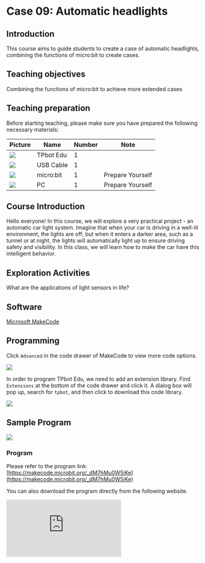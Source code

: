 ﻿---
sidebar_position: 9
sidebar_label: Automatic headlight
---

# Case 09: Automatic headlights

## Introduction

This course aims to guide students to create a case of automatic headlights, combining the functions of micro:bit to create cases.

## Teaching objectives

Combining the functions of micro:bit to achieve more extended cases

## Teaching preparation

Before starting teaching, please make sure you have prepared the following necessary materials:

| Picture | Name | Number | Note |
|---|---|---|---|
| ![](https://wiki-media-ef.oss-cn-hongkong.aliyuncs.com/docs/microbit/microbit-smart-car/microbit-tpbot-edu/TPBot_tianpeng_edu.png)| TPbot Edu | 1 |   |
| ![](https://wiki-media-ef.oss-cn-hongkong.aliyuncs.com/docs/microbit/interesting-case/cutebot-fun-football-game-kit/cases-libraries/images/USB-data-cable.png) | USB Cable | 1 |   |
| ![](https://wiki-media-ef.oss-cn-hongkong.aliyuncs.com/docs/microbit/interesting-case/cutebot-fun-football-game-kit/cases-libraries/images/microbit.png) | micro:bit | 1 | Prepare Yourself |
| ![](https://wiki-media-ef.oss-cn-hongkong.aliyuncs.com/docs/microbit/interesting-case/cutebot-fun-football-game-kit/cases-libraries/images/pc.png) | PC | 1 | Prepare Yourself |

## Course Introduction

Hello everyone! In this course, we will explore a very practical project - an automatic car light system. Imagine that when your car is driving in a well-lit environment, the lights are off; but when it enters a darker area, such as a tunnel or at night, the lights will automatically light up to ensure driving safety and visibility. In this class, we will learn how to make the car have this intelligent behavior.

## Exploration Activities

What are the applications of light sensors in life?

## Software

[Microsoft MakeCode](https://makecode.microbit.org/#)

## Programming

Click `Advanced` in the code drawer of MakeCode to view more code options.

![](https://wiki-media-ef.oss-cn-hongkong.aliyuncs.com/docs/microbit/interesting-case/classroom-science-pack/images/classroom-science-pack-add-extensions-02.png)

In order to program TPbot Edu, we need to add an extension library. Find `Extensions` at the bottom of the code drawer and click it. A dialog box will pop up, search for `tpbot`, and then click to download this code library.

![](https://wiki-media-ef.oss-cn-hongkong.aliyuncs.com/docs/microbit/microbit-smart-car/microbit-tpbot/images/TPBot_tianpeng_case_01_03.png)


## Sample Program

![](https://wiki-media-ef.oss-cn-hongkong.aliyuncs.com/docs/microbit/microbit-smart-car/microbit-tpbot-edu/TPBot_tianpeng_edu_case_09_07.png)

### Program

Please refer to the program link: [https://makecode.microbit.org/_dM7hMu0W5iKe](https://makecode.microbit.org/_dM7hMu0W5iKe)

You can also download the program directly from the following website.

<div
    style={{
        position: 'relative',
        paddingBottom: '60%',
        overflow: 'hidden',
    }}
>
    <iframe
        src="https://makecode.microbit.org/_dM7hMu0W5iKe"
        frameborder="0"
        sandbox="allow-popups allow-forms allow-scripts allow-same-origin"
        style={{
            position: 'absolute',
            width: '100%',
            height: '100%',
        }}
    />
</div>


## Conclusion

After turning on the power, the car moves forward, and the lights will automatically turn on when the car drives to a dark place.

## Extended knowledge

**Application of light sensors in life**
Light sensors, also known as photosensors, are devices that can detect the intensity of ambient light. They play an important role in many daily applications. Here are some examples of light sensors in life:

1. Automatic dimming lamps
Light sensors can be used to automatically adjust the brightness of indoor or outdoor lights. Reducing the brightness of the light when the light is sufficient and increasing the brightness when the environment is dark not only improves energy efficiency but also improves comfort.

2. Smartphones and computers
Modern smartphones and computer screens automatically adjust the screen brightness according to the brightness of the surrounding environment to provide better visual effects and reduce power consumption.

3. Street lights and street lights
In many cities, street lights and street lights are equipped with light sensors so that they can automatically turn on after sunset and turn off at dawn, saving energy and improving public safety.

4. Cameras and Photography
In photography and video equipment, light sensors help automatically adjust exposure and white balance to adapt to different lighting conditions and ensure image quality.

5. Agriculture
In modern agriculture, light sensors are used to monitor the light conditions for plant growth and automatically adjust the light intensity in greenhouses to promote healthy plant growth.

6. Environmental Monitoring
Light sensors are used to monitor light levels in different environments, which is very important for studying light pollution, urban planning, and wildlife protection.

7. Security Systems
In security monitoring systems, light sensors can trigger motion-sensitive lights or cameras, which automatically activate when light changes or movement are detected to enhance security.

8. Smart Homes
In smart home systems, light sensors are linked to other smart devices, such as automatic curtains, smart blinds, etc., which automatically adjust according to light intensity to optimize the living environment.

9. Cars
In cars, light sensors are used to automatically adjust the brightness of interior lights and dashboards, as well as activate or turn off headlights to improve driving safety.

10. Wearable devices
In some smart watches and fitness trackers, light sensors are used to adjust the brightness of the display screen under different lighting conditions for easier reading by users.

Light sensors are widely used. They provide information about the ambient light level to help various devices and systems automatically adapt to environmental changes, improve efficiency and user experience.

